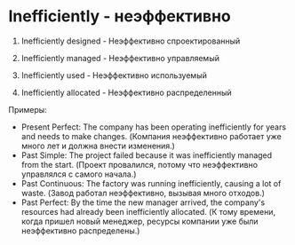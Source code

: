 # Inefficiently - неэффективно




1. Inefficiently designed - Неэффективно спроектированный

2. Inefficiently managed - Неэффективно управляемый

3. Inefficiently used - Неэффективно используемый

4. Inefficiently allocated - Неэффективно распределенный

Примеры:

- Present Perfect: The company has been operating inefficiently for years and needs to make changes. (Компания неэффективно работает уже много лет и должна внести изменения.)
- Past Simple: The project failed because it was inefficiently managed from the start. (Проект провалился, потому что неэффективно управлялся с самого начала.)
- Past Continuous: The factory was running inefficiently, causing a lot of waste. (Завод работал неэффективно, вызывая много отходов.)
- Past Perfect: By the time the new manager arrived, the company's resources had already been inefficiently allocated. (К тому времени, когда пришел новый менеджер, ресурсы компании уже были неэффективно распределены.)